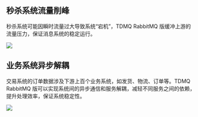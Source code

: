 ## 秒杀系统流量削峰

秒杀系统可能因瞬时流量过大导致系统“宕机”，TDMQ RabbitMQ 版缓冲上游的流量压力，保证消息系统的稳定运行。

![](https://main.qcloudimg.com/raw/038b68e5fdb74d4a5fd9e2c01615a06b.svg)

## 业务系统异步解耦

交易系统的订单数据涉及下游上百个业务系统，如发货、物流、订单等。TDMQ RabbitMQ 版可以实现系统间的异步通信和服务解耦，减轻不同服务之间的依赖，提升处理效率，保证系统稳定性。

![](https://main.qcloudimg.com/raw/f298ddad8957c4ab5b2066fdfb5d51d4.svg)
